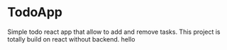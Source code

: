 # TodoApp
Simple todo react app that allow to add and remove tasks. This project is totally build on react without backend. hello

